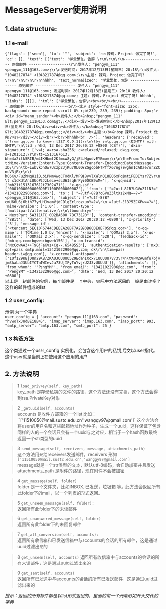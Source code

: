 # MessageServer使用说明  
## 1.data structure: 
### 1.1 e-mail  
 `{'flags': ['seen'], 'to': '"', 'subject': 're:辣鸡，Project 做完了吗?', 'cc': [], 'text': [{'text': '学业繁忙，告辞 \r\n\r\n\r\n------------------ 原始邮件 ------------------\r\n发件人: "pengym_111" <pengym_111@163.com>;\r\n发送时间: 2017年12月13日(星期三) 20:18\r\n收件人: "1048217874" <1048217874@qq.com>;\r\n主题: 辣鸡，Project 做完了吗?\r\n\r\n\r\n\r\nhhhhh', 'text_normalized': '学业繁忙，告辞 ------------------ 原始邮件 ------------------ 发件人: "pengym_111" <pengym_111@163.com>; 发送时间: 2017年12月13日(星期三) 20:18 收件人: "1048217874" <1048217874@qq.com>; 主题: 辣鸡，Project 做完了吗? hhhhh', 'links': []}], 'html': ['学业繁忙，告辞\r<br><br/><br/>------------------ 原始邮件 ------------------<br/><div style="font-size: 12px; background: none repeat scroll 0% rgb(239, 239, 239); padding: 8px;"><div id="menu_sender"><b>发件人:</b>&nbsp;"pengym_111" &lt;pengym_111@163.com&gt;;</div><div><b>发送时间:</b>&nbsp;2017年12月13日(星期三) 20:18</div><div><b>收件人:</b>&nbsp;"1048217874" &lt;1048217874@qq.com&gt;;</div><div><b>主题:</b>&nbsp;辣鸡，Project 做完了吗?</div></div><br/><br/>hhhhh<br  />'], 'headers': {'received': ['from qq.com (unknown [127.0.0.1])\r\n\tby smtp.qq.com (ESMTP) with SMTP\r\n\tid ; Wed, 13 Dec 2017 20:20:12 +0800 (CST)'], 'dkim-signature': ['v=1; a=rsa-sha256; c=relaxed/relaxed; d=qq.com; s=s201512;\r\n\tt=1513167613; bh=4a2itk5RIB/mLIKHbmf2Kfmxw8yG/jE4UHgudvEYEmo=;\r\n\th=From:To:Subject:Mime-Version:Content-Type:Content-Transfer-Encoding:Date:Message-ID;\r\n\tb=LwbvkDnQw7Uczp2JjKu70L0DYZGgqobFTPffX67ng78wghn1CADae/orZZCnuV3jB\r\n\t hC6Ky/Fu2hMqH1iDLbiPNm4wqCTXdKl/MPB18yvlXWlnO18E06xPqImtiFEDIYsr7Z\r\n\t x1cKdtAnLUUoPlJzLeLe+sLU6IsqErPyi0OCB9wM='], 'x-qq-mid': ['mb21t1513167612t7302471'], 'x-qq-ssf': ['0001000000000090F1100F00000000Z'], 'from': ['"=?utf-8?B?UGVuZ1lN?=" <13421022906@qq.com>'], 'to': ['"=?utf-8?B?cGVuZ3ltXzExMQ==?=" <pengym_111@163.com>'], 'subject': ['=?utf-8?B?cmU66L6j6bih77yMUHJvamVjdCDlgZrlrozkuoY=?=\r\n =?utf-8?B?5ZCXPw==?='], 'mime-version': ['1.0'], 'content-type': ['multipart/alternative;\r\n\tboundary="----=_NextPart_5A311AFC_0D2BA600_7BC73190"'], 'content-transfer-encoding': ['8Bit'], 'date': ['Wed, 13 Dec 2017 20:20:12 +0800'], 'x-priority': ['3'], 'message-id': ['<tencent_5EC10F6744CDEEEA28BF7A2B90B6CDE8EF05@qq.com>'], 'x-qq-mime': ['TCMime 1.0 by Tencent'], 'x-mailer': ['QQMail 2.x'], 'x-qq-mailer': ['QQMail 2.x'], 'x-qq-sendsize': ['520'], 'feedback-id': ['mb:qq.com:bgweb:bgweb156'], 'x-cm-transid': ['NcCowAA3++T9GjFaKVz+Cg--.65485S3'], 'authentication-results': ['mx3; spf=pass smtp.mail=13421022906@qq.com; dk\r\n\tim=pass header.i=@qq.com'], 'x-coremail-antispam': ['1Uf129KBjDUn29KB7ZKAUJUUUUU529EdanIXcx71UUUUU7v73\r\n\tVFW2AGmfu7bjvjm3AaLaJ3UbIYCTnIWIevJa73UjIFyTuYvjxU2J3vUUUUU']}, 'attachments': [], 'from_whom': '"PengYM"', 'from_email': '13421022906@qq.com', 'from': '"PengYM" <13421022906@qq.com>', 'date': 'Wed, 13 Dec 2017 20:20:12 +0800'}`  
 以上是一封邮件的实例，每个邮件是一个字典，实际中方法返回的一般是由许多个这样的邮件组成的list  
 ### 1.2  user_config:  
 示例 为一个字典  
 ``user_config = {
        "account": "pengym_111@163.com",
        "password": "hvwoTxJndBEi8B4G",
        "imap_server": "imap.163.com",
        "imap_port": 993,
        "smtp_server": "smtp.163.com",
        "smtp_port": 25
    }``  
 ### 1.3 构造方法  
 这个类通过一个user_config 实例化，会包含这个用户的私钥,后文以user指代。这个user就是当前正在使用这个应用的用户
 ## 2. 方法说明  
>1 `load_privkey(self, key_path)`  
key_path 是存储私钥的文件的路径，这个方法还没有完善，这个方法会得到rsa.PrivateKey对象  
  
>2 `_getuuid(self, accounts)`  
accounts 是收件方邮箱的一个list 比如：``['11510050@mail.sustc.edu.cn','wanggy97@gmail.com']`
这个方法会将user的用户名和这些邮箱地址作为种子，生成一个uuid，这样保证了包含同样的人的一个会话只会有一个uuid与之对应，相当于一个hash函数最终返回一个str类型的uuid  

>3 `send_message(self, receivers, message, attachments_path)`  
这个方法用来给receivers发送邮件，receivers 形如`['11510050@mail.sustc.edu.cn','wanggy97@gmail.com']`  
message就是一个str类型的文本，默认utf-8编码，会自动加密并且发送  
attachments_path 是附件的路径，现在附件不会被加密 
 
>4 `get_message(self, folder)`  
folder 是一个文件夹，比如INBOX, 已发送，垃圾箱 等。此方法会返回所有此folder下的mail，以一个列表的形式返回。  

>5 ``get_unseen_message(self, folder):``  
返回所有此folder下的未读邮件  

>6 `get_unanswered_message(self, folder)`  
返回所有此folder下的未回复邮件  

>7 `get_all_conversion(self, accounts):`  
返回所有收信箱和已发送信箱中与accounts的会话的所有邮件，这是通过uuid过滤出来的

>8 `get_unseen(self, accounts)`
 返回所有收信箱中与accounts的会话的所有未读邮件，这是通过uuid过滤出来的

>9 `get_sent(self, accounts)`  
 返回所有已发送中与accounts的会话的所有已发送邮件，这是通过uuid过滤出来的

*提示：返回的所有邮件都是以list形式返回的，里面的每一个元素形如开头交代的字典*